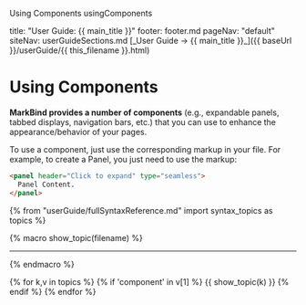 <variable name="main_title">Using Components</variable>
<variable name="this_filename">usingComponents</variable>

<frontmatter>
  title: "User Guide: {{ main_title }}"
  footer: footer.md
  pageNav: "default"
  siteNav: userGuideSections.md
</frontmatter>

<span id="link" class="d-none">
<md>[_User Guide → {{ main_title }}_]({{ baseUrl }}/userGuide/{{ this_filename }}.html)</md>
</span>

<include src="../common/header.md" />

# Using Components

<span id="overview" class="lead">

**MarkBind provides a number of components** (e.g., expandable panels, tabbed displays, navigation bars, etc.) that you can use to enhance the appearance/behavior of your pages.
</span>

To use a component, just use the corresponding markup in your file. For example, to create a Panel, you just need to use the markup:

```html
<panel header="Click to expand" type="seamless">
  Panel Content.
</panel>
```

{% from "userGuide/fullSyntaxReference.md" import syntax_topics as topics %}

{% macro show_topic(filename) %}
<include src="./syntax/{{ filename }}.mbdf" />
<hr>
{% endmacro %}

{% for k,v in topics %}
  {% if 'component' in v[1] %}
{{ show_topic(k) }}
  {% endif %}
{% endfor %}

<include src="./components/advanced.md" />
<br>
